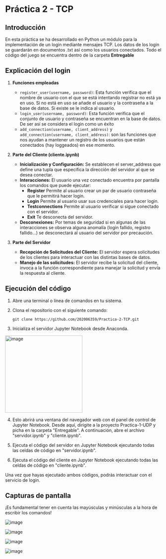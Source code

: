 # Práctica 2 - TCP
## Introducción
En esta práctica se ha desarrollado en Python un módulo para la implementación de un login mediante mensajes TCP.  Los datos de los login se guardarán en documentos .txt así como los usuarios conectados. Todo el código del juego se encuentra dentro de la carpeta **Entregable**
## Explicación del login
1. **Funciones empleadas**
    - `register_user(username, password)`: Esta función verifica que el nombre de usuario con el que se está intentando registrar no está ya en uso. Si no está en uso se añade el usuario y la contraseña a la base de datos. Si existe se le indica al usuario.
    - `login_user(username, password)`: Esta función verifica que el conjunto de usuario y contraseña se encuentran en la base de datos. De ser así se considera el login como un éxito
    - `add_connection(username, client_address)` y `add_connection(username, client_address)`: son las funciones que nos ayudan a mantener un registro de los usuarios que están conectados (hay loggeados) en ese momento.

2. **Parte del Cliente (cliente.ipynb)**
   - **Inicialización y Configuración:** Se establecen el server_address que define una tupla que especifica la dirección del servidor al que se desea conectar.
   - **Interacciones:** El usuario una vez conectado encuentra por pantalla los comandos que puede ejecutar:
       + **Register** Permite al usuario crear un par de usuario contraseña que le permitirá hacer login.
       + **Login** Permite al usuario usar sus credenciales para hacer login.
       + **Testconnections** Permite al usuario verificar si sigue conectado con el servidor.
       + **Exit** Te desconecta del servidor.
   - **Desconexiones:** Por temas de seguridad si en algunas de las interacciones se observa alguna anomalía (login fallido, registro fallido...) se desconectará al usuario del servidor por precaución.
  
3. **Parte del Servidor**
    - **Recepción de Solicitudes del Cliente:** El servidor espera solicitudes de los clientes para interactuar con las distintas bases de datos.
    - **Manejo de las solicitudes:** El servidor recibe la solicitud del cliente, invoca a la función correspondiente para manejar la solicitud y envía la respuesta al cliente.
  
## Ejecución del código 
1. Abre una terminal o línea de comandos en tu sistema.

2. Clona el repositorio con el siguiente comando:

    ```
    git clone https://github.com/202006359/Practica-2-TCP.git
    ```

3. Inicializa el servidor Jupyter Notebook desde Anaconda.
<img width="249" alt="image" src="https://github.com/202006359/Practica-1-UDP/assets/113789409/8347b6ac-c6fb-42b4-8620-f8b7634689c4">

  
4. Esto abrirá una ventana del navegador web con el panel de control de Jupyter Notebook. Desde aquí, dirigite a la proyecto Practica-1-UDP y picha en la carpeta "Entregable". A continuación, abre el archivo "servidor.ipynb" y "cliente.ipynb".

5. Ejecuta el código del servidor en Jupyter Notebook ejecutando todas las celdas de código en "servidor.ipynb".

6. Ejecuta el código del cliente en Jupyter Notebook ejecutando todas las celdas de código en "cliente.ipynb".

Una vez que hayas ejecutado ambos códigos, podrás interactuar con el servicio de login. 

## Capturas de pantalla
¡Es fundamental tener en cuenta las mayúsculas y minúsculas a la hora de escribir los comandos!

![image](https://github.com/202006359/Practica-2-TCP/assets/52907821/a2cb1ba7-2994-4458-bad2-25c5de63fe56)

![image](https://github.com/202006359/Practica-2-TCP/assets/52907821/03ab05fd-c0e8-47dd-8a78-ebdbd91776e2)

![image](https://github.com/202006359/Practica-2-TCP/assets/52907821/f1371a85-ba41-4aac-8654-08b6863217c2)

![image](https://github.com/202006359/Practica-2-TCP/assets/52907821/3b95a1c3-5e24-4827-8633-13e458eb41cb)












